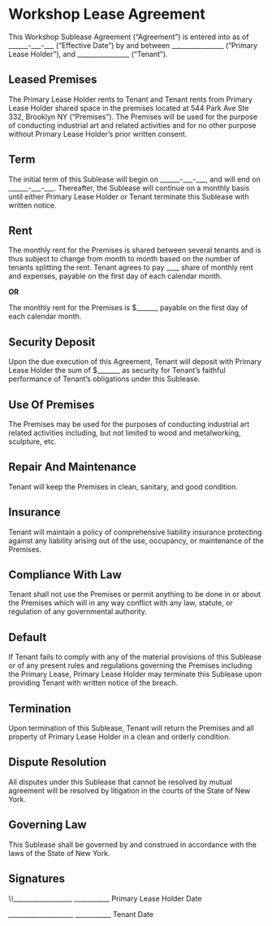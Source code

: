 # Workshop Lease Agreement

This Workshop Sublease Agreement (“Agreement”) is entered into as of \_\_\_\_\_\_-\_\_\_-\_\_\_ (“Effective Date”) by and between \_\_\_\_\_\_\_\_\_\_\_\_\_\_\_\_ (“Primary Lease Holder”), and \_\_\_\_\_\_\_\_\_\_\_\_\_\_\_\_ (“Tenant”). 

## Leased Premises

The Primary Lease Holder rents to Tenant and Tenant rents from Primary Lease Holder shared space in the premises located at 544 Park Ave Ste 332, Brooklyn NY (“Premises”). The Premises will be used for the purpose of conducting industrial art and related activities and for no other purpose without Primary Lease Holder’s prior written consent. 

## Term

The initial term of this Sublease will begin on \_\_\_\_\_\_-\_\_\_-\_\_\_, and will end on \_\_\_\_\_\_-\_\_\_-\_\_\_. Thereafter, the Sublease will continue on a monthly basis until either Primary Lease Holder or Tenant terminate this Sublease with written notice. 

## Rent

The monthly rent for the Premises is shared between several tenants and is thus subject to change from month to month based on the number of tenants splitting the rent. Tenant agrees to pay \_\_\_\_ share of monthly rent and expenses, payable on the first day of each calendar month. 

**OR**

The monthly rent for the Premises is $\_\_\_\_\_\_, payable on the first day of each calendar month. 

## Security Deposit

Upon the due execution of this Agreement, Tenant will deposit with Primary Lease Holder the sum of $\_\_\_\_\_\_\_ as security for Tenant’s faithful performance of Tenant’s obligations under this Sublease. 

## Use Of Premises

The Premises may be used for the purposes of conducting industrial art related activities including, but not limited to wood and metalworking, sculpture, etc. 

## Repair And Maintenance

Tenant will keep the Premises in clean, sanitary, and good condition. 

## Insurance

Tenant will maintain a policy of comprehensive liability insurance protecting against any liability arising out of the use, occupancy, or maintenance of the Premises. 

## Compliance With Law

Tenant shall not use the Premises or permit anything to be done in or about the Premises which will in any way conflict with any law, statute, or regulation of any governmental authority. 

## Default

If Tenant fails to comply with any of the material provisions of this Sublease or of any present rules and regulations governing the Premises including the Primary Lease, Primary Lease Holder may terminate this Sublease upon providing Tenant with written notice of the breach. 

##  Termination

Upon termination of this Sublease, Tenant will return the Premises and all property of Primary Lease Holder in a clean and orderly condition. 

##  Dispute Resolution

All disputes under this Sublease that cannot be resolved by mutual agreement will be resolved by litigation in the courts of the State of New York.

##  Governing Law

This Sublease shall be governed by and construed in accordance with the laws of the State of New York.

## Signatures

\\_\\_\_\_\_\_\_\_\_\_\_\_\_\_\_\_\_\_\_\_  \_\_\_\_\_\_\_\_\_\_\_
Primary Lease Holder  Date 

\_\_\_\_\_\_\_\_\_\_\_\_\_\_\_\_\_\_\_\_  \_\_\_\_\_\_\_\_\_\_\_
Tenant                Date 